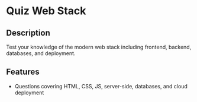 # Quiz Web Stack

## Description
Test your knowledge of the modern web stack including frontend, backend, databases, and deployment.

## Features
- Questions covering HTML, CSS, JS, server-side, databases, and cloud deployment
